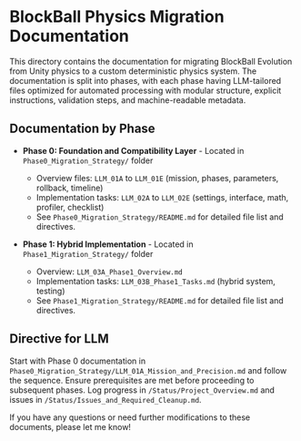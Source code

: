 # BlockBall Physics Migration Documentation

This directory contains the documentation for migrating BlockBall Evolution from Unity physics to a custom deterministic physics system. The documentation is split into phases, with each phase having LLM-tailored files optimized for automated processing with modular structure, explicit instructions, validation steps, and machine-readable metadata.

## Documentation by Phase
- **Phase 0: Foundation and Compatibility Layer** - Located in `Phase0_Migration_Strategy/` folder
  - Overview files: `LLM_01A` to `LLM_01E` (mission, phases, parameters, rollback, timeline)
  - Implementation tasks: `LLM_02A` to `LLM_02E` (settings, interface, math, profiler, checklist)
  - See `Phase0_Migration_Strategy/README.md` for detailed file list and directives.

- **Phase 1: Hybrid Implementation** - Located in `Phase1_Migration_Strategy/` folder
  - Overview: `LLM_03A_Phase1_Overview.md`
  - Implementation tasks: `LLM_03B_Phase1_Tasks.md` (hybrid system, testing)
  - See `Phase1_Migration_Strategy/README.md` for detailed file list and directives.

## Directive for LLM
Start with Phase 0 documentation in `Phase0_Migration_Strategy/LLM_01A_Mission_and_Precision.md` and follow the sequence. Ensure prerequisites are met before proceeding to subsequent phases. Log progress in `/Status/Project_Overview.md` and issues in `/Status/Issues_and_Required_Cleanup.md`.

If you have any questions or need further modifications to these documents, please let me know!
